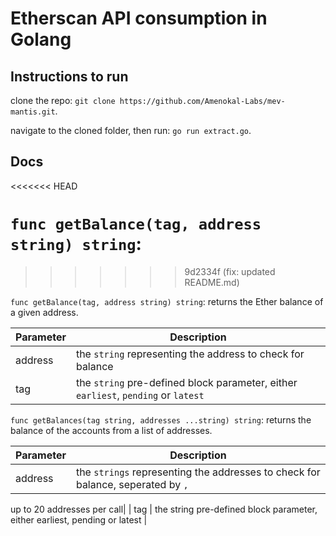 # Etherscan API consumption in Golang

## Instructions to run

clone the repo: `git clone https://github.com/Amenokal-Labs/mev-mantis.git`.

navigate to the cloned folder, then run: `go run extract.go`.

## Docs
<<<<<<< HEAD

`func getBalance(tag, address string) string`:
=======
>>>>>>> 9d2334f (fix: updated README.md)

`func getBalance(tag, address string) string`: returns the Ether balance of a given address.

| Parameter | Description |
| --- | --- |
| address | the `string` representing the address to check for balance |
| tag | the `string` pre-defined block parameter, either `earliest`, `pending` or `latest` |

`func getBalances(tag string, addresses ...string) string`: returns the balance of the accounts from a list of addresses.

| Parameter | Description |
| --- | --- |
| address | the `strings` representing the addresses to check for balance, seperated by `,`

up to 20 addresses per call|
| tag | the string pre-defined block parameter, either earliest, pending or latest |